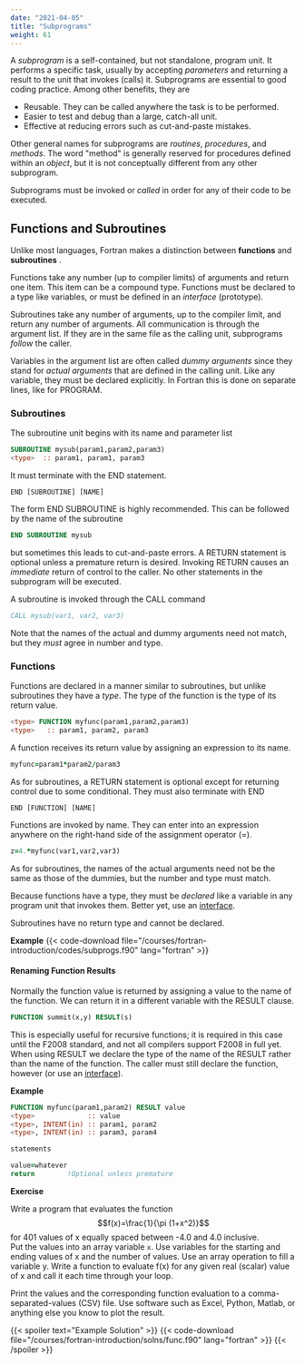 ```yaml
---
date: "2021-04-05"
title: "Subprograms"
weight: 61
---
```


A _subprogram_ is a self-contained, but not standalone, program unit.  It performs a specific task, usually by accepting _parameters_ and returning a result to the unit that invokes (calls) it.
Subprograms are essential to good coding practice.  Among other benefits, they are
  * Reusable.  They can be called anywhere the task is to be performed.
  * Easier to test and debug than a large, catch-all unit.
  * Effective at reducing errors such as cut-and-paste mistakes.

Other general names for subprograms are _routines_, _procedures_, and _methods_. The word "method" is generally reserved for procedures defined within an _object_, but it is not conceptually different from any other subprogram. 

Subprograms must be invoked or _called_ in order for any of their code to be executed.  

## Functions and Subroutines

Unlike most languages, Fortran makes a distinction between __functions__ and __subroutines__ .

Functions take any number (up to compiler limits) of arguments and return one item.  This item can be a compound type.
Functions must be declared to a type like variables, or must be defined in an _interface_ (prototype). 

Subroutines take any number of arguments, up to the compiler limit, and return any number of arguments.  All communication is through the argument list.
If they are in the same file as the calling unit, subprograms _follow_ the caller.

Variables in the argument list are often called _dummy arguments_ since they stand for _actual arguments_ that are defined in the calling unit.
Like any variable, they must be declared explicitly.  In Fortran this is done on separate lines, like for PROGRAM.

### Subroutines

The subroutine unit begins with its name and parameter list
```fortran
SUBROUTINE mysub(param1,param2,param3)
<type>  :: param1, param1, param3
```
It must terminate with the END statement.  
```
END [SUBROUTINE] [NAME]
```
The form END SUBROUTINE is highly recommended.  This can be followed by the name of the subroutine
```fortran
END SUBROUTINE mysub
```
but sometimes this leads to cut-and-paste errors.
A RETURN statement is optional unless a premature return is desired.
Invoking RETURN causes an _immediate_ return of control to the caller.  No other statements in the subprogram will be executed.

A subroutine is invoked through the CALL command
```fortran
CALL mysub(var1, var2, var3)
```

Note that the names of the actual and dummy arguments need not match, but they _must_ agree in number and type.

### Functions

Functions are declared in a manner similar to subroutines, but unlike subroutines they have a _type_.  The type of the function is the type of its return value.
```fortran
<type> FUNCTION myfunc(param1,param2,param3)
<type>   :: param1, param2, param3
```
A function receives its return value by assigning an expression to its name.
```fortran
myfunc=param1*param2/param3
```
As for subroutines, a RETURN statement is optional except for returning control due to some conditional.
They must also terminate with END
```
END [FUNCTION] [NAME]
```

Functions are invoked by name.  They can enter into an expression anywhere on the right-hand side of the assignment operator (=).
```fortran
z=4.*myfunc(var1,var2,var3)
```
As for subroutines, the names of the actual arguments need not be the same as those of the dummies, but the number and type must match.

Because functions have a type, they must be _declared_ like a variable in any program unit that invokes them.  Better yet, use an [interface](courses/fortran-introduction/subprogram_args).

Subroutines have no return type and cannot be declared.

**Example**
{{< code-download file="/courses/fortran-introduction/codes/subprogs.f90" lang="fortran" >}}

#### Renaming Function Results 

Normally the function value is returned by assigning a value to the name of the function.
We can return it in a different variable with the RESULT clause.
```fortran
FUNCTION summit(x,y) RESULT(s)
```
This is especially useful for recursive functions; it is required in this case until the F2008 standard, and not all compilers support F2008 in full yet.
When using RESULT we declare the type of the name of the RESULT rather than the name of the function.  The caller must still declare the function, however (or use an [interface](/courses/fortran-introduction/interfaces)).

**Example**
```fortran
FUNCTION myfunc(param1,param2) RESULT value
<type>             :: value
<type>, INTENT(in) :: param1, param2
<type>, INTENT(in) :: param3, param4

statements

value=whatever
return        !Optional unless premature
```

**Exercise**

Write a program that evaluates the function
$$f(x)=\frac{1}{\pi (1+x^2)}$$
for 401 values of x equally spaced between -4.0 and 4.0 inclusive.  
Put the values into an array variable `x`.  Use variables for the starting and ending values of x and the number of values.   Use an array operation to fill a variable y.
Write a function to evaluate f(x) for any given real (scalar) value of x and call it each time through your loop.

Print the values and the corresponding function evaluation to a comma-separated-values (CSV) file.  Use software such as Excel, Python, Matlab, or anything else you know to plot the result.

{{< spoiler text="Example Solution" >}}
{{< code-download file="/courses/fortran-introduction/solns/func.f90" lang="fortran" >}}
{{< /spoiler >}}

